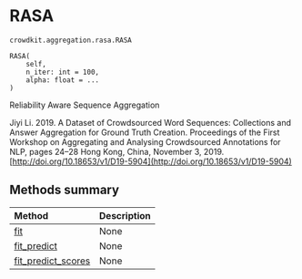 # RASA
`crowdkit.aggregation.rasa.RASA`

```
RASA(
    self,
    n_iter: int = 100,
    alpha: float = ...
)
```

Reliability Aware Sequence Aggregation


Jiyi Li. 2019.
A Dataset of Crowdsourced Word Sequences: Collections and Answer Aggregation for Ground Truth Creation.
Proceedings of the First Workshop on Aggregating and Analysing Crowdsourced Annotations for NLP,
pages 24–28 Hong Kong, China, November 3, 2019.
[http://doi.org/10.18653/v1/D19-5904](http://doi.org/10.18653/v1/D19-5904)

## Methods summary

| Method | Description |
| :------| :-----------|
[fit](crowdkit.aggregation.rasa.RASA.fit.md)| None
[fit_predict](crowdkit.aggregation.rasa.RASA.fit_predict.md)| None
[fit_predict_scores](crowdkit.aggregation.rasa.RASA.fit_predict_scores.md)| None
